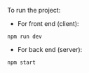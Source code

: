 To run the project:
- For front end (client): 
```
npm run dev
```
- For back end (server):
```
npm start
```